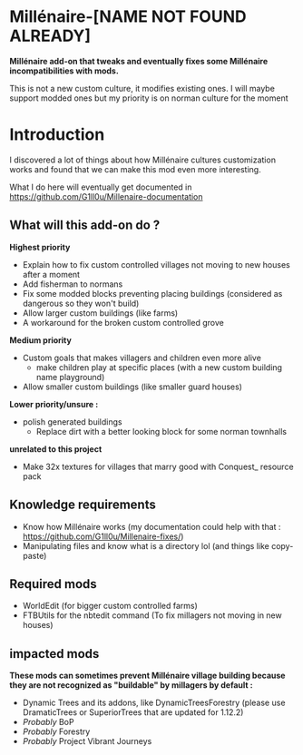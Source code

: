 # Millénaire-[NAME NOT FOUND ALREADY]
**Millénaire add-on that tweaks and eventually fixes some Millénaire incompatibilities with mods.**

This is not a new custom culture, it modifies existing ones. I will maybe support modded ones but my priority is on norman culture for the moment

# Introduction
I discovered a lot of things about how Millénaire cultures customization works and found that we can make this mod even more interesting.

What I do here will eventually get documented in https://github.com/G1ll0u/Millenaire-documentation

## What will this add-on do ?

**Highest priority**
* Explain how to fix custom controlled villages not moving to new houses after a moment
* Add fisherman to normans
* Fix some modded blocks preventing placing buildings (considered as dangerous so they won't build)
* Allow larger custom buildings (like farms)
* A workaround for the broken custom controlled grove

**Medium priority**
* Custom goals that makes villagers and children even more alive
  * make children play at specific places (with a new custom building name playground)
* Allow smaller custom buildings (like smaller guard houses)

**Lower priority/unsure :**
* polish generated buildings
  * Replace dirt with a better looking block for some norman townhalls

**unrelated to this project**
* Make 32x textures for villages that marry good with Conquest_ resource pack

## Knowledge requirements
* Know how Millénaire works (my documentation could help with that : https://github.com/G1ll0u/Millenaire-fixes/)
* Manipulating files and know what is a directory lol (and things like copy-paste)

## Required mods
* WorldEdit (for bigger custom controlled farms)
* FTBUtils for the nbtedit command (To fix millagers not moving in new houses)

## impacted mods
**These mods can sometimes prevent Millénaire village building because they are not recognized as "buildable" by millagers by default :**

* Dynamic Trees and its addons, like DynamicTreesForestry (please use DramaticTrees or SuperiorTrees that are updated for 1.12.2)
* *Probably* BoP
* *Probably* Forestry
* *Probably* Project Vibrant Journeys

